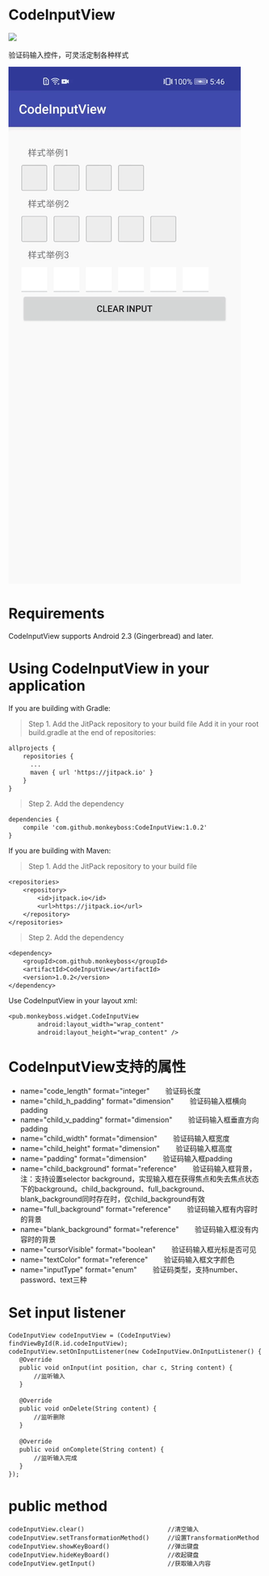# CodeInputView
[![](https://jitpack.io/v/monkeyboss/CodeInputView.svg)](https://jitpack.io/#monkeyboss/CodeInputView)

验证码输入控件，可灵活定制各种样式

![Image of Yaktocat](https://github.com/monkeyboss/CodeInputView/blob/master/gif/1.0.gif)

# Requirements
CodeInputView supports Android 2.3 (Gingerbread) and later.

# Using CodeInputView in your application
If you are building with Gradle:
>Step 1. Add the JitPack repository to your build file
Add it in your root build.gradle at the end of repositories:
```
allprojects {
    repositories {
      ...
      maven { url 'https://jitpack.io' }
    }
}
```
>Step 2. Add the dependency
```
dependencies {
    compile 'com.github.monkeyboss:CodeInputView:1.0.2'
}
```
If you are building with Maven:
>Step 1. Add the JitPack repository to your build file
```
<repositories>
    <repository>
        <id>jitpack.io</id>
        <url>https://jitpack.io</url>
    </repository>
</repositories>
```
>Step 2. Add the dependency
```
<dependency>
    <groupId>com.github.monkeyboss</groupId>
    <artifactId>CodeInputView</artifactId>
    <version>1.0.2</version>
</dependency>
```
Use CodeInputView in your layout xml:
```
<pub.monkeyboss.widget.CodeInputView
        android:layout_width="wrap_content"
        android:layout_height="wrap_content" />
```
# CodeInputView支持的属性
 * name="code_length" format="integer"                  验证码长度
 * name="child_h_padding" format="dimension"            验证码输入框横向padding
 * name="child_v_padding" format="dimension"            验证码输入框垂直方向padding
 * name="child_width" format="dimension"                验证码输入框宽度
 * name="child_height" format="dimension"               验证码输入框高度
 * name="padding" format="dimension"                    验证码输入框padding
 * name="child_background" format="reference"           验证码输入框背景，注：支持设置selector background，实现输入框在获得焦点和失去焦点状态下的background。child_background、full_background、blank_background同时存在时，仅child_background有效
 * name="full_background" format="reference"            验证码输入框有内容时的背景
 * name="blank_background" format="reference"           验证码输入框没有内容时的背景
 * name="cursorVisible" format="boolean"                验证码输入框光标是否可见
 * name="textColor" format="reference"                  验证码输入框文字颜色
 * name="inputType" format="enum"                       验证码类型，支持number、password、text三种
 
 # Set input listener
 ```
CodeInputView codeInputView = (CodeInputView) findViewById(R.id.codeInputView);
codeInputView.setOnInputListener(new CodeInputView.OnInputListener() {
    @Override
    public void onInput(int position, char c, String content) {
        //监听输入
    }

    @Override
    public void onDelete(String content) {
        //监听删除
    }

    @Override
    public void onComplete(String content) {
        //监听输入完成
    }
});
 ```
# public method
```
codeInputView.clear()                       //清空输入
codeInputView.setTransformationMethod()     //设置TransformationMethod
codeInputView.showKeyBoard()                //弹出键盘
codeInputView.hideKeyBoard()                //收起键盘
codeInputView.getInput()                    //获取输入内容
```
